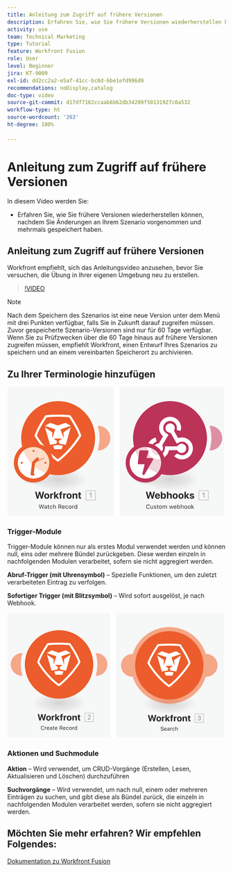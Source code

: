 ```yaml
---
title: Anleitung zum Zugriff auf frühere Versionen
description: Erfahren Sie, wie Sie frühere Versionen wiederherstellen können, nachdem Sie Änderungen an Ihrem Szenario vorgenommen und in  [!DNL Adobe Workfront Fusion] gespeichert haben.
activity: use
team: Technical Marketing
type: Tutorial
feature: Workfront Fusion
role: User
level: Beginner
jira: KT-9009
exl-id: dd2cc2a2-e5af-41cc-bc0d-6be1efd996d9
recommendations: noDisplay,catalog
doc-type: video
source-git-commit: d17df7162ccaab6b62db34209f50131927c0a532
workflow-type: ht
source-wordcount: '263'
ht-degree: 100%

---
```


# Anleitung zum Zugriff auf frühere Versionen

In diesem Video werden Sie:

* Erfahren Sie, wie Sie frühere Versionen wiederherstellen können, nachdem Sie Änderungen an Ihrem Szenario vorgenommen und mehrmals gespeichert haben.

## Anleitung zum Zugriff auf frühere Versionen

Workfront empfiehlt, sich das Anleitungsvideo anzusehen, bevor Sie versuchen, die Übung in Ihrer eigenen Umgebung neu zu erstellen.

>[!VIDEO](https://video.tv.adobe.com/v/335268/?quality=12&learn=on&enablevpops)

>[!NOTE]
>
>Nach dem Speichern des Szenarios ist eine neue Version unter dem Menü mit drei Punkten verfügbar, falls Sie in Zukunft darauf zugreifen müssen. Zuvor gespeicherte Szenario-Versionen sind nur für 60 Tage verfügbar. Wenn Sie zu Prüfzwecken über die 60 Tage hinaus auf frühere Versionen zugreifen müssen, empfiehlt Workfront, einen Entwurf Ihres Szenarios zu speichern und an einem vereinbarten Speicherort zu archivieren.


## Zu Ihrer Terminologie hinzufügen

![Ein Bild eines überwachten Datensatzes und eines benutzerdefinierten Webhook-Moduls](assets/understand-the-basics-3.png)

### Trigger-Module

Trigger-Module können nur als erstes Modul verwendet werden und können null, eins oder mehrere Bündel zurückgeben. Diese werden einzeln in nachfolgenden Modulen verarbeitet, sofern sie nicht aggregiert werden.

**Abruf-Trigger (mit Uhrensymbol)** – Spezielle Funktionen, um den zuletzt verarbeiteten Eintrag zu verfolgen.

**Sofortiger Trigger (mit Blitzsymbol)** – Wird sofort ausgelöst, je nach Webhook.

![Ein Bild einer Eintragserstellung und eines Suchmoduls](assets/understand-the-basics-4.png)

### Aktionen und Suchmodule

**Aktion** – Wird verwendet, um CRUD-Vorgänge (Erstellen, Lesen, Aktualisieren und Löschen) durchzuführen

**Suchvorgänge** – Wird verwendet, um nach null, einem oder mehreren Einträgen zu suchen, und gibt diese als Bündel zurück, die einzeln in nachfolgenden Modulen verarbeitet werden, sofern sie nicht aggregiert werden.

## Möchten Sie mehr erfahren? Wir empfehlen Folgendes:

[Dokumentation zu Workfront Fusion](https://experienceleague.adobe.com/docs/workfront/using/adobe-workfront-fusion/workfront-fusion-2.html?lang=de)
